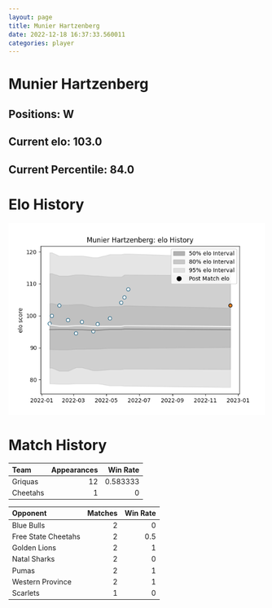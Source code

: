 ```yaml
---  
layout: page  
title: Munier Hartzenberg  
date: 2022-12-18 16:37:33.560011  
categories: player  
---
```

# Munier Hartzenberg

## Positions: W

## Current elo: 103.0

## Current Percentile: 84.0

# Elo History


![elo history](history_MunierHartzenberg.png)
# Match History


| Team     |   Appearances |   Win Rate |
|:---------|--------------:|-----------:|
| Griquas  |            12 |   0.583333 |
| Cheetahs |             1 |   0        |

| Opponent            |   Matches |   Win Rate |
|:--------------------|----------:|-----------:|
| Blue Bulls          |         2 |        0   |
| Free State Cheetahs |         2 |        0.5 |
| Golden Lions        |         2 |        1   |
| Natal Sharks        |         2 |        0   |
| Pumas               |         2 |        1   |
| Western Province    |         2 |        1   |
| Scarlets            |         1 |        0   |